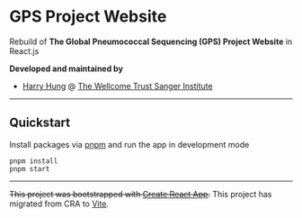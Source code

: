 # GPS Project Website
Rebuild of **The Global Pneumococcal Sequencing (GPS) Project Website** in React.js

**Developed and maintained by**
- [Harry Hung](https://github.com/HarryHung) @ [The Wellcome Trust Sanger Institute](http://www.sanger.ac.uk/h)

---

## Quickstart

Install packages via [pnpm](https://pnpm.io/) and run the app in development mode
```
pnpm install
pnpm start
```

---

~~This project was bootstrapped with [Create React App](https://github.com/facebook/create-react-app).~~
This project has migrated from CRA to [Vite](https://vite.dev/).
